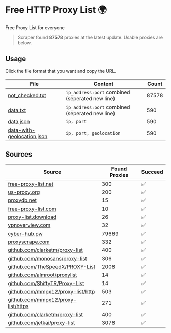 
# Free HTTP Proxy List 🌍

Free Proxy List for everyone

> Scraper found **87578** proxies at the latest update. Usable proxies are below.

## Usage

Click the file format that you want and copy the URL.


|File|Content|Count|
|----|-------|-----|
|[not_checked.txt](https://raw.githubusercontent.com/yemixzy/proxy-list/main/proxy-list/not_checked.txt)|`ip_address:port` combined (seperated new line)|87578|
|[data.txt](https://raw.githubusercontent.com/yemixzy/proxy-list/main/proxy-list/data.txt)|`ip_address:port` combined (seperated new line)|590|
|[data.json](https://raw.githubusercontent.com/yemixzy/proxy-list/main/proxy-list/data.json)|`ip, port`|590|
|[data-with-geolocation.json](https://raw.githubusercontent.com/yemixzy/proxy-list/main/proxy-list/data-with-geolocation.json)|`ip, port, geolocation`|590|

## Sources

|Source|Found Proxies|Succeed|
|------|-------------|-------|
|[free-proxy-list.net](https://free-proxy-list.net)|300|✅|
|[us-proxy.org](https://www.us-proxy.org)|200|✅|
|[proxydb.net](http://proxydb.net)|15|✅|
|[free-proxy-list.com](https://free-proxy-list.com/?page=&port=&type%5B%5D=http&type%5B%5D=https&up_time=0&search=Search)|10|✅|
|[proxy-list.download](https://www.proxy-list.download/HTTP)|26|✅|
|[vpnoverview.com](https://vpnoverview.com/privacy/anonymous-browsing/free-proxy-servers)|32|✅|
|[cyber-hub.pw](https://cyber-hub.pw/statics/proxy.txt)|79669|✅|
|[proxyscrape.com](https://api.proxyscrape.com/v2/?request=displayproxies&protocol=http&timeout=10000&country=all&ssl=all&anonymity=all)|332|✅|
|[github.com/clarketm/proxy-list](https://raw.githubusercontent.com/clarketm/proxy-list/master/proxy-list-raw.txt)|400|✅|
|[github.com/monosans/proxy-list](https://raw.githubusercontent.com/monosans/proxy-list/main/proxies/http.txt)|306|✅|
|[github.com/TheSpeedX/PROXY-List](https://raw.githubusercontent.com/TheSpeedX/PROXY-List/master/http.txt)|2008|✅|
|[github.com/almroot/proxylist](https://raw.githubusercontent.com/almroot/proxylist/master/list.txt)|14|✅|
|[github.com/ShiftyTR/Proxy-List](https://raw.githubusercontent.com/ShiftyTR/Proxy-List/master/http.txt)|14|✅|
|[github.com/mmpx12/proxy-list/http](https://raw.githubusercontent.com/mmpx12/proxy-list/master/http.txt)|503|✅|
|[github.com/mmpx12/proxy-list/https](https://raw.githubusercontent.com/mmpx12/proxy-list/master/https.txt)|271|✅|
|[github.com/clarketm/proxy-list](https://raw.githubusercontent.com/clarketm/proxy-list/master/proxy-list-raw.txt)|400|✅|
|[github.com/jetkai/proxy-list](https://raw.githubusercontent.com/jetkai/proxy-list/main/online-proxies/txt/proxies.txt)|3078|✅|


